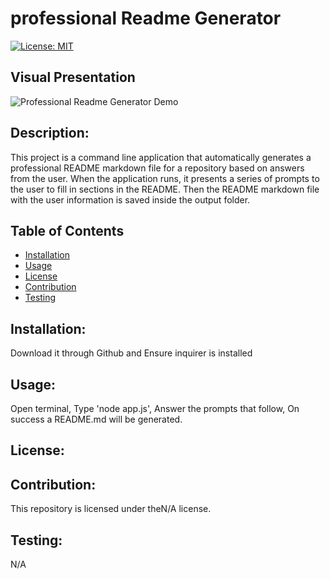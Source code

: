# professional Readme Generator

[![License: MIT](https://img.shields.io/github/license/tiffany-brand/professional-README-generator?style=plastic)](https://opensource.org/license/mit/)
  ## Visual Presentation
  ![Professional Readme Generator Demo](https://drive.google.com/file/d/1_ajDcRj0rg6RP-bQclnNUtP8yhrO09p5/view?usp=sharing)

 ## Description:

  This project is a command line application that automatically generates a professional README markdown file for a repository based on answers from the user. When the application runs, it presents a series of prompts to the user to fill in sections in the README. Then the README markdown file with the user information is saved inside the output folder.


 ## Table of Contents 
  
  - [Installation](#installation)
  - [Usage](#usage)
  - [License](#licensing)
  - [Contribution](#contribution)
  - [Testing](#testing)


  ## Installation:
  Download it through Github and Ensure inquirer is installed

  ## Usage:
  Open terminal, Type 'node app.js', Answer the prompts that follow, On success a README.md will be generated.

  ## License:
  

  ## Contribution:
  This repository is licensed under theN/A license.

  ## Testing:
  N/A
